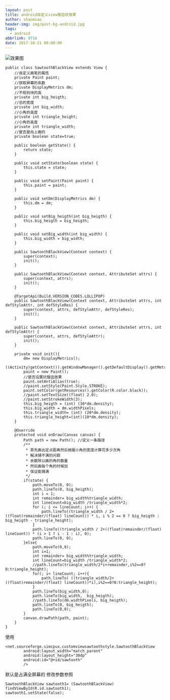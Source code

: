 ```yaml
---
layout: post
title: android自定义view锯齿状效果
author: shaomiao
header-img: img/post-bg-android.jpg
tags:
  - android
abbrlink: 9716
date: 2017-10-21 00:00:00
---
```

![效果图](http://upload-images.jianshu.io/upload_images/2590671-3c5a2367eacc505d.png?imageMogr2/auto-orient/strip%7CimageView2/2/w/1240)


	public class SawtoothBlackView extends View {
		//自定义画笔的属性
		private Paint paint;
		//获取屏幕的系数
		private DisplayMetrics dm;
		//不规则块的高
		private int big_heigth;
		//总的宽度
		private int big_width;
		//小角的高度
		private int triangle_height;
		//小角的高度
		private int triangle_width;
		//是否是向上画的
		private boolean state=true;

		public boolean getState() {
			return state;
		}

		public void setState(boolean state) {
			this.state = state;
		}

		public void setPaint(Paint paint) {
			this.paint = paint;
		}

		public void setDm(DisplayMetrics dm) {
			this.dm = dm;
		}

		public void setBig_heigth(int big_heigth) {
			this.big_heigth = big_heigth;
		}

		public void setBig_width(int big_width) {
			this.big_width = big_width;
		}

		public SawtoothBlackView(Context context) {
			super(context);
			init();
		}

		public SawtoothBlackView(Context context, AttributeSet attrs) {
			super(context, attrs);
			init();
		}

		@TargetApi(Build.VERSION_CODES.LOLLIPOP)
		public SawtoothBlackView(Context context, AttributeSet attrs, int defStyleAttr, int defStyleRes) {
			super(context, attrs, defStyleAttr, defStyleRes);
			init();
		}

		public SawtoothBlackView(Context context, AttributeSet attrs, int defStyleAttr) {
			super(context, attrs, defStyleAttr);
			init();
		}

		private void init(){
			dm= new DisplayMetrics();
			((Activity)getContext()).getWindowManager().getDefaultDisplay().getMetrics(dm);
			paint = new Paint();
			//是否设置抗锯齿效果
			paint.setAntiAlias(true);
			//paint.setStyle(Paint.Style.STROKE);
			paint.setColor(getResources().getColor(R.color.black));
			//paint.setTextSize((float) 2.0);
			//paint.setStrokeWidth(3);
			this.big_heigth = (int) (30*dm.density);
			this.big_width = dm.widthPixels;
			this.triangle_width= (int) (20*dm.density);
			this.triangle_height=(int)(10*dm.density);
		}

		@Override
		protected void onDraw(Canvas canvas) {
			Path path = new Path(); //定义一条路径
			/**
			 * 首先画出定点距离然后根据小角的宽度计算花多少次角
			 * 解决铺不满的问题
			 * 余数除以画的角的数量
			 * 然后画每个角的时候加
			 * 保证能铺满
			 */
			if(state) {
				path.moveTo(0, 0);
				path.lineTo(0, big_heigth);
				int i = 1;
				int remainder= big_width%triangle_width;
				int lineCount=big_width /triangle_width*2;
				for (; i <= lineCount; i++) {
					path.lineTo((triangle_width / 2+((float)remainder/(float) lineCount)) * i, i % 2 == 0 ? big_heigth : big_heigth - triangle_height);
				}
				path.lineTo((triangle_width / 2+((float)remainder/(float) lineCount)) * (i > 1 ? i - 1 : i), 0);
				path.lineTo(0, 0);
			}else{
				path.moveTo(0,0);
				int i=1;
				int remainder= big_width%triangle_width;
				int lineCount=big_width /triangle_width*2;
				//path.lineTo(triangle_width/2*i+remainder,i%2==0?0:triangle_height);
				for(; i< lineCount; i++){
					path.lineTo( ((triangle_width/2+((float)remainder/(float) lineCount))*i),i%2==0?0:triangle_height);
				}
				path.lineTo(big_width,0);
				path.lineTo(big_width,  big_heigth);
				//path.lineTo(dm.widthPixels, big_heigth);
				path.lineTo(0, big_heigth);
				path.lineTo(0,0);
			}
			canvas.drawPath(path, paint);
		}
	}

使用

	<net.sourceforge.simcpux.customviewsawtoothstyle.SawtoothBlackView
			android:layout_width="match_parent"
			android:layout_height="30dp"
			android:id="@+id/sawtooth"
			/>

默认是占满全屏幕的
修改参数参照

	SawtoothBlackView sawtooth1= (SawtoothBlackView) findViewById(R.id.sawtooth1);
	sawtooth1.setState(false);
